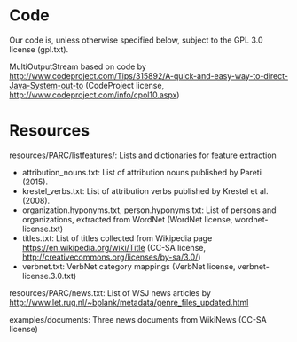 Code
====

Our code is, unless otherwise specified below, subject to the GPL 3.0 license (gpl.txt).

MultiOutputStream based on code by
http://www.codeproject.com/Tips/315892/A-quick-and-easy-way-to-direct-Java-System-out-to
(CodeProject license, http://www.codeproject.com/info/cpol10.aspx)


Resources
=========

resources/PARC/listfeatures/: Lists and dictionaries for feature extraction

* attribution_nouns.txt: List of attribution nouns published by Pareti (2015).
* krestel_verbs.txt: List of attribution verbs published by Krestel et al. (2008).
* organization.hyponyms.txt, person.hyponyms.txt: List of persons and organizations, extracted from WordNet (WordNet license, wordnet-license.txt)
* titles.txt: List of titles collected from Wikipedia page https://en.wikipedia.org/wiki/Title (CC-SA license, http://creativecommons.org/licenses/by-sa/3.0/)
* verbnet.txt: VerbNet category mappings (VerbNet license, verbnet-license.3.0.txt)

resources/PARC/news.txt: List of WSJ news articles by http://www.let.rug.nl/~bplank/metadata/genre_files_updated.html

examples/documents: Three news documents from WikiNews (CC-SA license)
